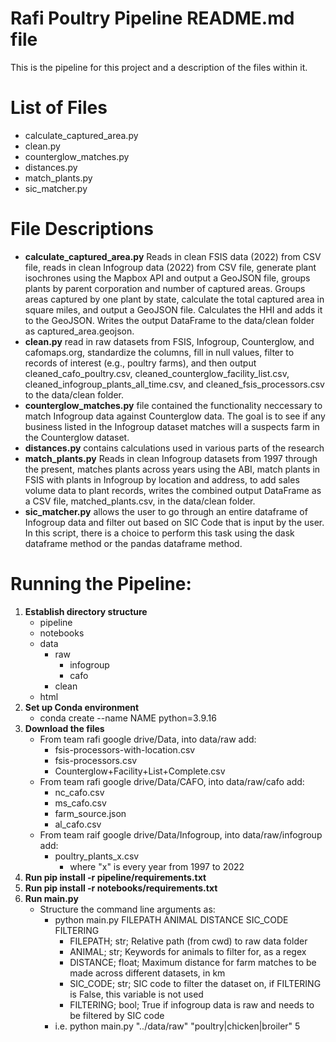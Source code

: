 # Rafi Poultry Pipeline README.md file

This is the pipeline for this project and a description of the files within it.

# List of Files

- calculate_captured_area.py
- clean.py
- counterglow_matches.py
- distances.py
- match_plants.py
- sic_matcher.py

# File Descriptions

- **calculate_captured_area.py** Reads in clean FSIS data (2022) from CSV file, reads in clean Infogroup data (2022) from CSV file, generate plant isochrones using the Mapbox API and output a GeoJSON file, groups plants by parent corporation and number of captured areas. Groups areas captured by one plant by state, calculate the total captured area in square miles, and output a GeoJSON file. Calculates the HHI and adds it to the GeoJSON. Writes the output DataFrame to the data/clean folder as captured_area.geojson.
- **clean.py** read in raw datasets from FSIS, Infogroup, Counterglow, and cafomaps.org, standardize the columns, fill in null values, filter to records of interest (e.g., poultry farms), and then output cleaned_cafo_poultry.csv, cleaned_counterglow_facility_list.csv, cleaned_infogroup_plants_all_time.csv, and cleaned_fsis_processors.csv to the data/clean folder.
- **counterglow_matches.py** file contained the functionality neccessary to match Infogroup data against Counterglow data. The goal is to see if any business listed in the Infogroup dataset matches will a suspects farm in the Counterglow dataset.
- **distances.py** contains calculations used in various parts of the research
- **match_plants.py** Reads in clean Infogroup datasets from 1997 through the present, matches plants across years using the ABI, match plants in FSIS with plants in Infogroup by location and address, to add sales volume data to plant records, writes the combined output DataFrame as a CSV file, matched_plants.csv, in the data/clean folder.
- **sic_matcher.py** allows the user to go through an entire dataframe of Infogroup data and filter out based on SIC Code that is input by the user. In this script, there is a choice to perform this task using the dask dataframe method or the pandas dataframe method.

# Running the Pipeline:
1. **Establish directory structure** 
    - pipeline
    - notebooks
    - data
        - raw
            - infogroup
            - cafo
        - clean
    - html
2. **Set up Conda environment**
    - conda create --name NAME python=3.9.16
2. **Download the files**
    - From team rafi google drive/Data, into data/raw add:
        - fsis-processors-with-location.csv
        - fsis-processors.csv
        - Counterglow+Facility+List+Complete.csv
    - From team rafi google drive/Data/CAFO, into data/raw/cafo add:
        - nc_cafo.csv
        - ms_cafo.csv
        - farm_source.json
        - al_cafo.csv
    - From team raif google drive/Data/Infogroup, into data/raw/infogroup add:
        - poultry_plants_x.csv
            - where "x" is every year from 1997 to 2022
3. **Run pip install -r pipeline/requirements.txt**
4. **Run pip install -r notebooks/requirements.txt**
5. **Run main.py**
    - Structure the command line arguments as:
        - python main.py FILEPATH ANIMAL DISTANCE SIC_CODE FILTERING
            - FILEPATH; str; Relative path (from cwd) to raw data folder
            - ANIMAL; str; Keywords for animals to filter for, as a regex
            - DISTANCE; float; Maximum distance for farm matches to be made across different datasets, in km
            - SIC_CODE; str; SIC code to filter the dataset on, if FILTERING is False, this variable is not used
            - FILTERING; bool; True if infogroup data is raw and needs to be filtered by SIC code
        - i.e. python main.py "../data/raw" "poultry|chicken|broiler" 5 
